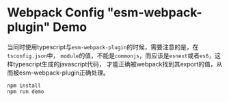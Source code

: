 Webpack Config "esm-webpack-plugin" Demo
======================================

当同时使用typescript与`esm-webpack-plugin`的时候，需要注意的是，在`tsconfig.json`中，
`module`的值，不能是`commonjs`，而应该是`esnext`或者`es6`，这样typescript生成的javascript代码，
才能正确被webpack找到其export的值，从而被esm-webpack-plugin正确处理。

```
npm install
npm run demo
```
